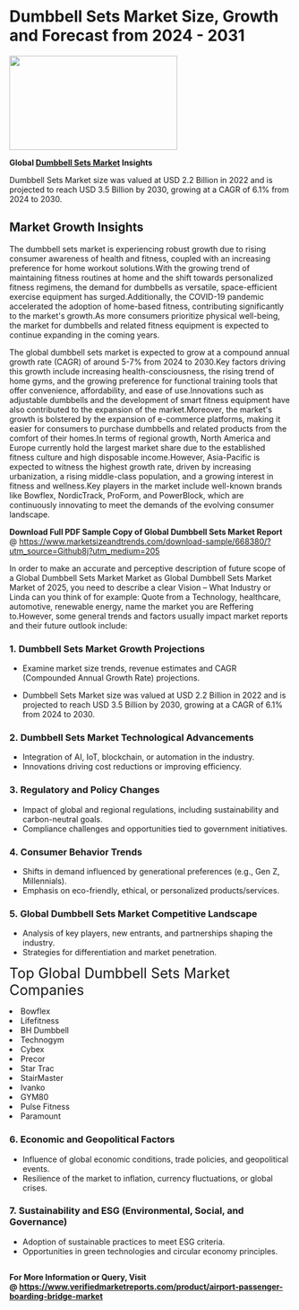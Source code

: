 <H1>Dumbbell Sets Market Size, Growth and Forecast from 2024 - 2031</H1><img class="aligncenter size-medium wp-image-584254" src="https://thirdeyenews.in/wp-content/uploads/2024/09/Global-Market-Research-300x168.jpeg" alt="" width="300" height="168" /><p><strong>Global&nbsp;<a href="https://www.marketsizeandtrends.com/download-sample/668380/?utm_source=Github8j?utm_medium=205">Dumbbell Sets Market</a> Insights</strong></p><p>Dumbbell Sets Market size was valued at USD 2.2 Billion in 2022 and is projected to reach USD 3.5 Billion by 2030, growing at a CAGR of 6.1% from 2024 to 2030.</p><p><h2>Market Growth Insights</h2> <p>The dumbbell sets market is experiencing robust growth due to rising consumer awareness of health and fitness, coupled with an increasing preference for home workout solutions.With the growing trend of maintaining fitness routines at home and the shift towards personalized fitness regimens, the demand for dumbbells as versatile, space-efficient exercise equipment has surged.Additionally, the COVID-19 pandemic accelerated the adoption of home-based fitness, contributing significantly to the market's growth.As more consumers prioritize physical well-being, the market for dumbbells and related fitness equipment is expected to continue expanding in the coming years.</p> <p>The global dumbbell sets market is expected to grow at a compound annual growth rate (CAGR) of around 5-7% from 2024 to 2030.Key factors driving this growth include increasing health-consciousness, the rising trend of home gyms, and the growing preference for functional training tools that offer convenience, affordability, and ease of use.Innovations such as adjustable dumbbells and the development of smart fitness equipment have also contributed to the expansion of the market.Moreover, the market's growth is bolstered by the expansion of e-commerce platforms, making it easier for consumers to purchase dumbbells and related products from the comfort of their homes.In terms of regional growth, North America and Europe currently hold the largest market share due to the established fitness culture and high disposable income.However, Asia-Pacific is expected to witness the highest growth rate, driven by increasing urbanization, a rising middle-class population, and a growing interest in fitness and wellness.Key players in the market include well-known brands like Bowflex, NordicTrack, ProForm, and PowerBlock, which are continuously innovating to meet the demands of the evolving consumer landscape.<p><span class=""><strong>Download Full PDF Sample Copy of Global Dumbbell Sets Market Report</strong> @ <a href="https://www.marketsizeandtrends.com/download-sample/668380/?utm_source=Github8j?utm_medium=205" target="_blank">https://www.marketsizeandtrends.com/download-sample/668380/?utm_source=Github8j?utm_medium=205</a></span></p><p>In order to make an accurate and perceptive description of future scope of a Global&nbsp;Dumbbell Sets Market Market as Global&nbsp;Dumbbell Sets Market Market of 2025, you need to describe a clear Vision &ndash; What Industry or Linda can you think of for example: Quote from a Technology, healthcare, automotive, renewable energy, name the market you are Reffering to.However, some general trends and factors usually impact market reports and their future outlook include:</p><h3>1.&nbsp;<strong>Dumbbell Sets Market Growth Projections</strong></h3><ul><li>Examine market size trends, revenue estimates and CAGR (Compounded Annual Growth Rate) projections.</li><li><p>Dumbbell Sets Market size was valued at USD 2.2 Billion in 2022 and is projected to reach USD 3.5 Billion by 2030, growing at a CAGR of 6.1% from 2024 to 2030.</p></li></ul><h3>2.&nbsp;<strong>Dumbbell Sets Market Technological Advancements</strong></h3><ul><li>Integration of AI, IoT, blockchain, or automation in the industry.</li><li>Innovations driving cost reductions or improving efficiency.</li></ul><h3>3.&nbsp;<strong>Regulatory and Policy Changes</strong></h3><ul><li>Impact of global and regional regulations, including sustainability and carbon-neutral goals.</li><li>Compliance challenges and opportunities tied to government initiatives.</li></ul><h3>4.&nbsp;<strong>Consumer Behavior Trends</strong></h3><ul><li>Shifts in demand influenced by generational preferences (e.g., Gen Z, Millennials).</li><li>Emphasis on eco-friendly, ethical, or personalized products/services.</li></ul><h3>5.&nbsp;<strong>Global Dumbbell Sets Market Competitive Landscape</strong></h3><ul><li>Analysis of key players, new entrants, and partnerships shaping the industry.</li><li>Strategies for differentiation and market penetration.</li></ul><p data-pm-slice="1 1 []"><span style="color: inherit; font-family: inherit; font-size: 25px;">Top Global Dumbbell Sets Market Companies</span></p><div class="" data-test-id=""><p><li>Bowflex</li><li> Lifefitness</li><li> BH Dumbbell</li><li> Technogym</li><li> Cybex</li><li> Precor</li><li> Star Trac</li><li> StairMaster</li><li> Ivanko</li><li> GYM80</li><li> Pulse Fitness</li><li> Paramount</li></p></div><h3>6.&nbsp;<strong>Economic and Geopolitical Factors</strong></h3><ul><li>Influence of global economic conditions, trade policies, and geopolitical events.</li><li>Resilience of the market to inflation, currency fluctuations, or global crises.</li></ul><h3>7.&nbsp;<strong>Sustainability and ESG (Environmental, Social, and Governance)</strong></h3><ul><li>Adoption of sustainable practices to meet ESG criteria.</li><li>Opportunities in green technologies and circular economy principles.</li></ul><h2><strong style="font-size: 14px;">For More Information or Query, Visit @&nbsp;</strong><a style="background-color: #ffffff; font-size: 14px;" href="https://www.marketsizeandtrends.com/report/dumbbell-sets-market/" target="_blank">https://www.verifiedmarketreports.com/product/airport-passenger-boarding-bridge-market</a></h2>